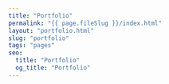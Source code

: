 ```yaml
---
title: "Portfolio"
permalink: "{{ page.fileSlug }}/index.html"
layout: "portfolio.html"
slug: "portfolio"
tags: "pages"
seo:
  title: "Portfolio"
  og_title: "Portfolio"
---
```



